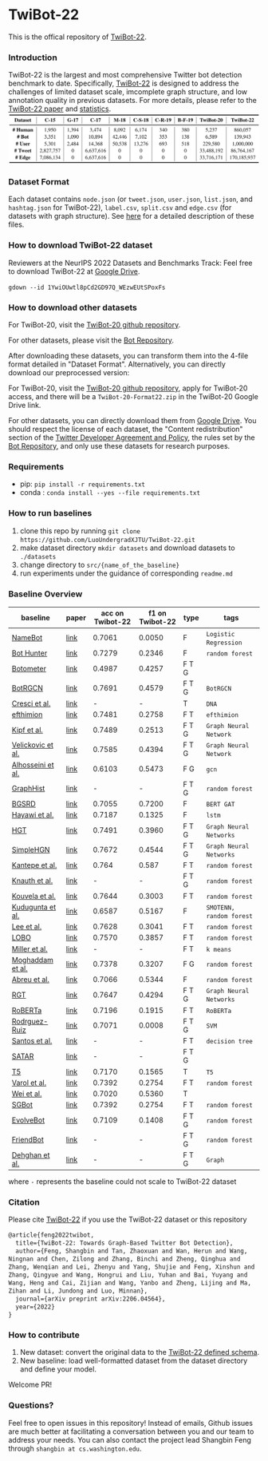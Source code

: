 # TwiBot-22

This is the offical repository of [TwiBot-22](https://twibot22.github.io/).

### Introduction

TwiBot-22 is the largest and most comprehensive Twitter bot detection benchmark to date. Specifically, [TwiBot-22](https://arxiv.org/abs/2206.04564) is designed to address the challenges of limited dataset scale, imcomplete graph structure, and low annotation quality in previous datasets. For more details, please refer to the [TwiBot-22 paper](https://arxiv.org/abs/2206.04564) and [statistics](descriptions/statistics.md).
![compare](./pics/compare.png)

### Dataset Format

Each dataset contains `node.json` (or `tweet.json`, `user.json`, `list.json`, and `hashtag.json` for TwiBot-22), `label.csv`, `split.csv` and `edge.csv` (for datasets with graph structure). See [here](descriptions/metadata.md) for a detailed description of these files.

### How to download TwiBot-22 dataset

Reviewers at the NeurIPS 2022 Datasets and Benchmarks Track: Feel free to download TwiBot-22 at [Google Drive](https://drive.google.com/drive/folders/1YwiOUwtl8pCd2GD97Q_WEzwEUtSPoxFs?usp=sharing).

`gdown --id 1YwiOUwtl8pCd2GD97Q_WEzwEUtSPoxFs`

### How to download other datasets

For TwiBot-20, visit the [TwiBot-20 github repository](https://github.com/BunsenFeng/TwiBot-20).

For other datasets, please visit the [Bot Repository](https://botometer.osome.iu.edu/bot-repository/datasets.html).

After downloading these datasets, you can transform them into the 4-file format detailed in "Dataset Format". Alternatively, you can directly download our preprocessed version:

For TwiBot-20, visit the [TwiBot-20 github repository](https://github.com/BunsenFeng/TwiBot-20), apply for TwiBot-20 access, and there will be a `TwiBot-20-Format22.zip` in the TwiBot-20 Google Drive link.

For other datasets, you can directly download them from [Google Drive](https://drive.google.com/drive/folders/1gXFZp3m7TTU-wyZRUiLHdf_sIZpISrze?usp=sharing). You should respect the license of each dataset, the "Content redistribution" section of the [Twitter Developer Agreement and Policy](https://developer.twitter.com/en/developer-terms/agreement-and-policy), the rules set by the [Bot Repository](https://botometer.osome.iu.edu/bot-repository/datasets.html), and only use these datasets for research purposes.

### Requirements

- pip: `pip install -r requirements.txt`
- conda : `conda install --yes --file requirements.txt `

### How to run baselines

1. clone this repo by running `git clone https://github.com/LuoUndergradXJTU/TwiBot-22.git`
2. make dataset directory `mkdir datasets` and download datasets to `./datasets`
3. change directory to `src/{name_of_the_baseline}`
4. run experiments under the guidance of corresponding `readme.md`

### Baseline Overview


| baseline                             | paper                     | acc on Twibot-22 | f1 on Twibot-22 | type  | tags                     |
| -------------------------------------- | ------------------ | ----------------- | ------- | -------------------------- | -------------------------- |
| [NameBot](src/NameBot/)              | [link](https://arxiv.org/pdf/1812.05932.pdf) | 0.7061           | 0.0050          | F     | `Logistic Regression`    |
| [Bot Hunter](src/BotHunter/)         | [link](http://www.casos.cs.cmu.edu/publications/papers/LB_5.pdf) | 0.7279           | 0.2346          | F     | `random forest`          |
| [Botometer](src/Botometer/)         | [link](https://botometer.osome.iu.edu/) | 0.4987           | 0.4257          | F T G |                          |
| [BotRGCN](src/BotRGCN/)              | [link](https://arxiv.org/abs/2106.13092) | 0.7691           | 0.4579          | F T G | `BotRGCN`                |
| [Cresci et al.](src/Cresci/)         | [link](https://ieeexplore.ieee.org/abstract/document/7436643) | -                | -               | T     | `DNA`                    |
| [efthimion](src/efthimion/)          | [link](https://scholar.smu.edu/datasciencereview/vol1/iss2/5/) | 0.7481           | 0.2758          | F T   | `efthimion`              |
| [Kipf et al.](src/GCN_GAT)           | [link](https://arxiv.org/abs/1609.02907) | 0.7489           | 0.2513          | F T G | `Graph Neural Network`   |
| [Velickovic et al.](src/GCN_GAT)           | [link](https://arxiv.org/abs/1710.10903) | 0.7585           | 0.4394          | F T G | `Graph Neural Network`   |
| [Alhosseini et al.](src/Alhosseini/) | [link](https://dl.acm.org/doi/fullHtml/10.1145/3308560.3316504) | 0.6103           | 0.5473          | F G   | `gcn`                    |
| [GraphHist](src/GraphHist/)          | [link](https://arxiv.org/abs/1910.01180) | -                | -               | F T G | `random forest`          |
| [BGSRD](src/BGSRD/)                  | [link](https://www.mdpi.com/2073-8994/14/1/30) | 0.7055           | 0.7200          | F     | `BERT GAT`               |
| [Hayawi et al.](src/Hayawi/)         | [link](https://link.springer.com/content/pdf/10.1007/s13278-022-00869-w.pdf) | 0.7187           | 0.1325          | F     | `lstm`                   |
| [HGT](src/HGT_SimpleHGN/)            | [link](https://arxiv.org/abs/2003.01332) | 0.7491           | 0.3960          | F T G | `Graph Neural Networks`  |
| [SimpleHGN](src/HGT_SimpleHGN/)      | [link](https://arxiv.org/abs/2112.14936) | 0.7672           | 0.4544          | F T G | `Graph Neural Networks`  |
| [Kantepe et al.](src/Kantepe/)       | [link](https://ieeexplore.ieee.org/abstract/document/8093483) | 0.764            | 0.587           | F T   | `random forest`          |
| [Knauth et al.](src/Knauth/)         | [link](https://aclanthology.org/R19-1065/) | -                | -               | F T G | `random forest`          |
| [Kouvela et al.](src/Kouvela/)       | [link](https://dl.acm.org/doi/abs/10.1145/3415958.3433075) | 0.7644           | 0.3003          | F T   | `random forest`          |
| [Kudugunta et al.](src/Kudugunta/)   | [link](https://arxiv.org/abs/1802.04289) | 0.6587           | 0.5167          | F     | `SMOTENN, random forest` |
| [Lee et al.](src/Lee/)               | [link](https://ojs.aaai.org/index.php/ICWSM/article/view/14106) | 0.7628           | 0.3041          | F T   | `random forest`          |
| [LOBO](src/LOBO/)                    | [link](https://dl.acm.org/doi/10.1145/3274694.3274738) | 0.7570           | 0.3857          | F T   | `random forest`          |
| [Miller et al.](src/Miller/)         | [link](https://dl.acm.org/doi/10.1016/j.ins.2013.11.016) | -                | -               | F T   | `k means`                |
| [Moghaddam et al.](src/Moghaddam/)   | [link](https://ieeexplore.ieee.org/abstract/document/9735340) | 0.7378           | 0.3207          | F G   | `random forest`          |
| [Abreu et al.](src/Abreu/)           | [link](https://ieeexplore.ieee.org/abstract/document/9280525) | 0.7066           | 0.5344          | F     | `random forest`          |
| [RGT](src/RGT/)                      | [link](https://arxiv.org/abs/2109.02927) | 0.7647           | 0.4294          | F T G | `Graph Neural Networks`  |
| [RoBERTa](src/RoBERTa/)              | [link](https://arxiv.org/pdf/1907.11692.pdf) | 0.7196           | 0.1915          | F T   | `RoBERTa`                |
| [Rodrguez-Ruiz](src/Rodrguez-Ruiz/)  | [link](https://www.sciencedirect.com/science/article/pii/S0167404820300031) | 0.7071           | 0.0008          | F T G | `SVM`                    |
| [Santos et al.](src/Santos/)         | [link](https://dl.acm.org/doi/pdf/10.1145/3308560.3317599) | -                | -               | F T   | `decision tree`          |
| [SATAR](src/SATAR/)                  | [link](https://arxiv.org/abs/2106.13089) | -                | -               | F T G |                          |
| [T5](src/Varol/)                     | [link](https://aaai.org/ocs/index.php/ICWSM/ICWSM17/paper/view/15587/14817) | 0.7170           | 0.1565          | T     | `T5`                     |
| [Varol et al.](src/Varol)            | [link](https://aaai.org/ocs/index.php/ICWSM/ICWSM17/paper/view/15587/14817) | 0.7392           | 0.2754          | F T   | `random forest`          |
| [Wei et al.](src/Wei/)               | [link](https://arxiv.org/pdf/2002.01336.pdf) | 0.7020           | 0.5360          | T     |                          |
| [SGBot](src/SGBot/)                  | [link](https://arxiv.org/abs/1911.09179) | 0.7392           | 0.2754          | F T   | `random forest`          |
| [EvolveBot](src/EvolveBot/)          | [link](https://ieeexplore.ieee.org/abstract/document/6553246) | 0.7109           | 0.1408          | F T G | `random forest`          |
| [FriendBot](src/FriendBot)| [link](https://link.springer.com/chapter/10.1007/978-3-030-41251-7_3)  |-|-|F T G|`random forest`|
| [Dehghan et al.](src/Dehghan)| [link](https://assets.researchsquare.com/files/rs-1428343/v1_covered.pdf?c=1647280648)  |-|-|F T G|`Graph`|

where `-` represents the baseline could not scale to TwiBot-22 dataset

### Citation
Please cite [TwiBot-22](https://arxiv.org/abs/2206.04564) if you use the TwiBot-22 dataset or this repository
```
@article{feng2022twibot,
  title={TwiBot-22: Towards Graph-Based Twitter Bot Detection},
  author={Feng, Shangbin and Tan, Zhaoxuan and Wan, Herun and Wang, Ningnan and Chen, Zilong and Zhang, Binchi and Zheng, Qinghua and Zhang, Wenqian and Lei, Zhenyu and Yang, Shujie and Feng, Xinshun and Zhang, Qingyue and Wang, Hongrui and Liu, Yuhan and Bai, Yuyang and Wang, Heng and Cai, Zijian and Wang, Yanbo and Zheng, Lijing and Ma, Zihan and Li, Jundong and Luo, Minnan},
  journal={arXiv preprint arXiv:2206.04564},
  year={2022}
}
```

### How to contribute

1. New dataset: convert the original data to the [TwiBot-22 defined schema](descriptions/metadata.md).
2. New baseline: load well-formatted dataset from the dataset directory and define your model.

Welcome PR!

### Questions?

Feel free to open issues in this repository! Instead of emails, Github issues are much better at facilitating a conversation between you and our team to address your needs. You can also contact the project lead Shangbin Feng through ``shangbin at cs.washington.edu``.
